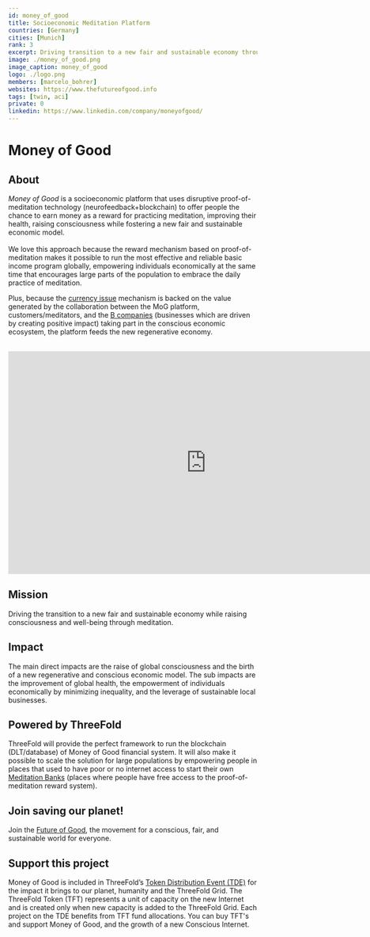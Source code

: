 ```yaml
---
id: money_of_good
title: Socioeconomic Meditation Platform
countries: [Germany]
cities: [Munich]
rank: 3
excerpt: Driving transition to a new fair and sustainable economy through meditation.
image: ./money_of_good.png
image_caption: money_of_good
logo: ./logo.png
members: [marcelo_bohrer]
websites: https://www.thefutureofgood.info
tags: [twin, aci]
private: 0
linkedin: https://www.linkedin.com/company/moneyofgood/
---
```



# Money of Good

## About

*Money of Good* is a socioeconomic platform that uses disruptive proof-of-meditation technology (neurofeedback+blockchain) to offer people the chance to earn money as a reward for practicing meditation, improving their health, raising consciousness while fostering a new fair and sustainable economic model.
<br /><br />
We love this approach because the reward mechanism based on proof-of-meditation makes it possible to run the most effective and reliable basic income program globally, empowering individuals economically at the same time that encourages large parts of the population to embrace the daily practice of meditation.

Plus, because the [currency issue](https://cda71153-0003-4d0a-acef-88cf4099ed33.filesusr.com/ugd/bc41a1_a40c5cac0327482fb6f0223ed9711982.pdf) mechanism is backed on the value generated by the collaboration between the MoG platform, customers/meditators, and the [B companies](https://www.bcorporation.net/) (businesses which are driven by creating positive impact) taking part in the conscious economic ecosystem, the platform feeds the new regenerative economy.

<BR>

<iframe src="https://player.vimeo.com/video/424095155" width="800" height="450" frameborder="0" allow="autoplay; fullscreen" allowfullscreen></iframe>

<BR>


## Mission

Driving the transition to a new fair and sustainable economy while raising consciousness and well-being through meditation.

## Impact

The main direct impacts are the raise of global consciousness and the birth of a new regenerative and conscious economic model. The sub impacts are the improvement of global health, the empowerment of individuals economically by minimizing inequality, and the leverage of sustainable local businesses.

## Powered by ThreeFold

ThreeFold will provide the perfect framework to run the blockchain (DLT/database) of Money of Good financial system. It will also make it possible to scale the solution for large populations by empowering people in places that used to have poor or no internet access to start their own  [Meditation Banks](https://youtu.be/6lFRJhUblvw) (places where people have free access to the proof-of-meditation reward system).

## Join saving our planet!
 
Join the [Future of Good](https://www.thefutureofgood.info/), the movement for a conscious, fair, and sustainable world for everyone.

## Support this project

Money of Good is included in ThreeFold’s [Token Distribution Event (TDE)](https://wiki.threefold.io/#/tdeoverview)</a> for the impact it brings to our planet, humanity and the ThreeFold Grid.
The ThreeFold Token (TFT) represents a unit of capacity on the new Internet and is created only when new capacity is added to the ThreeFold Grid.
Each project on the TDE benefits from TFT fund allocations. You can buy TFT's and support Money of Good, and the growth of a new Conscious Internet.

<!-- ## TFGrid Solution

### Roadmap

- Q1 2021
  - Integration on TF Grid, 3Bot, TF Wallet -->

